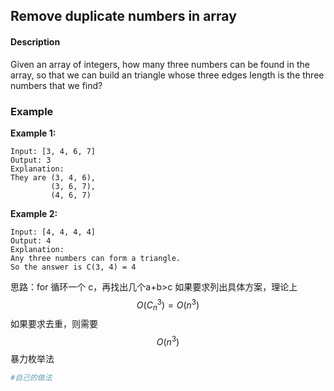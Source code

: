## Remove duplicate numbers in array

#### Description

Given an array of integers, how many three numbers can be found in the array, so that we can build an triangle whose three edges length is the three numbers that we find?  


### Example

**Example 1:**

```
Input: [3, 4, 6, 7]
Output: 3
Explanation:
They are (3, 4, 6), 
         (3, 6, 7),
         (4, 6, 7)

```

**Example 2:**

```
Input: [4, 4, 4, 4]
Output: 4
Explanation:
Any three numbers can form a triangle. 
So the answer is C(3, 4) = 4
```


思路：for 循环一个 c，再找出几个a+b&gt;c
如果要求列出具体方案，理论上$$O(C_n^3)=O(n^3)$$
如果要求去重，则需要$$O(n^3)$$暴力枚举法




```py
#自己的做法

```

